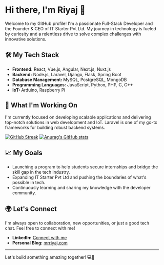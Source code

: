 # Hi there, I'm Riyaj 👋

Welcome to my GitHub profile! I'm a passionate Full-Stack Developer and the Founder & CEO of IT Starter Pvt Ltd. My journey in technology is fueled by curiosity and a relentless drive to solve complex challenges with innovative solutions.

## 🛠️ My Tech Stack

- **Frontend:** React, Vue.js, Angular, Next.js, Nuxt.js
- **Backend:** Node.js, Laravel, Django, Flask, Spring Boot
- **Database Management:** MySQL, PostgreSQL, MongoDB
- **Programming Languages:** JavaScript, Python, PHP, C, C++
- **IoT:** Arduino, Raspberry Pi

## 🚀 What I'm Working On

I'm currently focused on developing scalable applications and delivering top-notch solutions in web development and IoT. Laravel is one of my go-to frameworks for building robust backend systems.

[![GitHub Streak](https://streak-stats.demolab.com?user=mrriyaj)](https://git.io/streak-stats) [![Anurag's GitHub stats](https://github-readme-stats.vercel.app/api?username=mrriyaj)](https://github.com/anuraghazra/github-readme-stats)

## 📈 My Goals

- Launching a program to help students secure internships and bridge the skill gap in the tech industry.
- Expanding IT Starter Pvt Ltd and pushing the boundaries of what's possible in tech.
- Continuously learning and sharing my knowledge with the developer community.

## 🌍 Let's Connect

I'm always open to collaboration, new opportunities, or just a good tech chat. Feel free to connect with me!

- **LinkedIn:** [Connect with me](https://www.linkedin.com/in/mrriyaj)
- **Personal Blog:** [mrriyaj.com](https://mrriyaj.com)

---

Let's build something amazing together! 💻🚀
